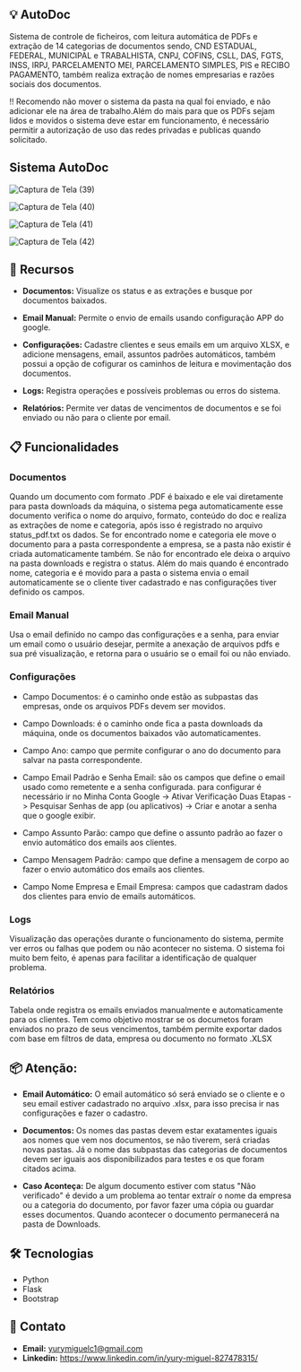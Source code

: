 ## 💡 AutoDoc 
Sistema de controle de ficheiros, com leitura automática de PDFs e extração de 14 categorias de documentos sendo, CND ESTADUAL, FEDERAL, MUNICIPAL e TRABALHISTA, CNPJ, COFINS, CSLL, DAS, FGTS, INSS, IRPJ, PARCELAMENTO MEI, PARCELAMENTO SIMPLES, PIS e RECIBO PAGAMENTO, também realiza extração de nomes empresarias e razões sociais dos documentos.

!! Recomendo não mover o sistema da pasta na qual foi enviado, e não adicionar ele na área de trabalho.Além do mais para que os PDFs sejam lidos e movidos o sistema deve estar em funcionamento, é necessário permitir a autorização de uso das redes privadas e publicas quando solicitado.

## Sistema AutoDoc
![Captura de Tela (39)](https://github.com/user-attachments/assets/c313b2f2-1f36-44c5-831c-d6e9743844c1)

![Captura de Tela (40)](https://github.com/user-attachments/assets/de8d4e5f-af0c-43ff-81eb-6d9825e6a8e4)

![Captura de Tela (41)](https://github.com/user-attachments/assets/c3b7767c-0928-4eb0-81d3-a2d30cac1731)

![Captura de Tela (42)](https://github.com/user-attachments/assets/d2d2f25c-38f8-4bf2-b822-5dc7e3d967a2)


## 🚀 Recursos

- **Documentos:** Visualize os status e as extrações e busque por documentos baixados.

- **Email Manual:** Permite o envio de emails usando configuração APP do google.

- **Configurações:** Cadastre clientes e seus emails em um arquivo XLSX, e adicione mensagens, email, assuntos padrões automáticos, também possui a opção de cofigurar os caminhos de leitura e movimentação dos documentos.

- **Logs:** Registra operações e possíveis problemas ou erros do sistema.

- **Relatórios:** Permite ver datas de vencimentos de documentos e se foi enviado ou não para o cliente por email.

## 📋 Funcionalidades

### Documentos

Quando um documento com formato .PDF é baixado e ele vai diretamente para pasta downloads da máquina,
o sistema pega automaticamente esse documento verifica o nome do arquivo, formato, conteúdo do doc e
realiza as extrações de nome e categoria, após isso é registrado no arquivo status_pdf.txt os dados.
Se for encontrado nome e categoria ele move o documento para a pasta correspondente a empresa, 
se a pasta não existir é criada automaticamente também. Se não for encontrado ele deixa o arquivo na pasta 
downloads e registra o status. Além do mais quando é encontrado nome, categoria e é movido para a pasta o 
sistema envia o email automaticamente se o cliente tiver cadastrado e nas configurações tiver definido os campos.


### Email Manual

Usa o email definido no campo das configurações e a senha, para enviar um email como o usuário desejar, 
permite a anexação de arquivos pdfs e sua pré visualização, e retorna para o usuário se o email foi ou não enviado.


### Configurações

- Campo Documentos: é o caminho onde estão as subpastas das empresas, onde os arquivos PDFs devem ser movidos.

- Campo Downloads: é o caminho onde fica a pasta downloads da máquina, onde os documentos baixados vão automaticamentes.

- Campo Ano: campo que permite configurar o ano do documento para salvar na pasta correspondente.

- Campo Email Padrão e Senha Email: são os campos que define o email usado como remetente e a senha configurada.
                                    para configurar é necessário ir no Minha Conta Google -> Ativar Verificação Duas Etapas
                                    -> Pesquisar Senhas de app (ou aplicativos) -> Criar e anotar a senha que o google exibir.

- Campo Assunto Parão: campo que define o assunto padrão ao fazer o envio automático dos emails aos clientes.

- Campo Mensagem Padrão: campo que define a mensagem de corpo ao fazer o envio automático dos emails aos clientes.

- Campo Nome Empresa e Email Empresa: campos que cadastram dados dos clientes para envio de emails automáticos.


### Logs

Visualização das operações durante o funcionamento do sistema, permite ver erros ou falhas que podem ou não acontecer
no sistema. O sistema foi muito bem feito, é apenas para facilitar a identificação de qualquer problema.


### Relatórios

Tabela onde registra os emails enviados manualmente e automaticamente para os clientes. Tem como objetivo mostrar se os documetos foram enviados no prazo de seus vencimentos, também permite exportar dados com base em filtros de data, empresa ou documento no formato .XLSX


## 📦 Atenção:

- **Email Automático:** O email automático só será enviado se o cliente e o seu email estiver cadastrado no arquivo .xlsx,
para isso precisa ir nas configurações e fazer o cadastro.

- **Documentos:** Os nomes das pastas devem estar exatamentes iguais aos nomes que vem nos documentos, se não tiverem, será 
criadas novas pastas. Já o nome das subpastas das categorias de documentos devem ser iguais aos disponibilizados para testes e os que foram citados acima.

- **Caso Aconteça:** De algum documento estiver com status "Não verificado" é devido a um problema ao tentar extraír o nome da empresa ou a categoria do documento, por favor fazer uma cópia ou guardar esses documentos. Quando acontecer o documento permanecerá na pasta de Downloads.


## 🛠️ Tecnologias
 - Python
 - Flask
 - Bootstrap


## 📧 Contato

- **Email:** yurymiguelc1@gmail.com
- **Linkedin:** https://www.linkedin.com/in/yury-miguel-827478315/
